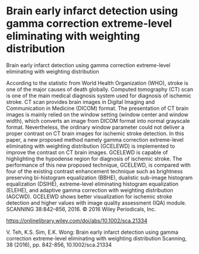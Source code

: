 # Brain early infarct detection using gamma correction extreme-level eliminating with weighting distribution

Brain early infarct detection using gamma correction extreme-level eliminating with weighting distribution

According to the statistic from World Health Organization (WHO), stroke is one of the major causes of death globally. Computed tomography (CT) scan is one of the main medical diagnosis system used for diagnosis of ischemic stroke. CT scan provides brain images in Digital Imaging and Communication in Medicine (DICOM) format. The presentation of CT brain images is mainly relied on the window setting (window center and window width), which converts an image from DICOM format into normal grayscale format. Nevertheless, the ordinary window parameter could not deliver a proper contrast on CT brain images for ischemic stroke detection. In this paper, a new proposed method namely gamma correction extreme-level eliminating with weighting distribution (GCELEWD) is implemented to improve the contrast on CT brain images. GCELEWD is capable of highlighting the hypodense region for diagnosis of ischemic stroke. The performance of this new proposed technique, GCELEWD, is compared with four of the existing contrast enhancement technique such as brightness preserving bi-histogram equalization (BBHE), dualistic sub-image histogram equalization (DSIHE), extreme-level eliminating histogram equalization (ELEHE), and adaptive gamma correction with weighting distribution (AGCWD). GCELEWD shows better visualization for ischemic stroke detection and higher values with image quality assessment (IQA) module. SCANNING 38:842–856, 2016. © 2016 Wiley Periodicals, Inc.

https://onlinelibrary.wiley.com/doi/abs/10.1002/sca.21334

V. Teh, K.S. Sim, E.K. Wong: Brain early infarct detection using gamma correction extreme-level eliminating with weighting distribution Scanning, 38 (2016), pp. 842-856, 10.1002/sca.21334

